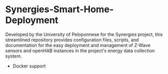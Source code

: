 # Synergies-Smart-Home-Deployment
Developed by the University of Peloponnese for the Synergies project, this streamlined repository provides configuration files, scripts, and documentation for the easy deployment and management of Z-Wave sensors and openHAB instances in the project's energy data collection system.

- Docker support